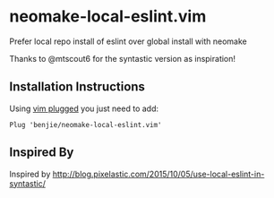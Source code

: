 # neomake-local-eslint.vim

Prefer local repo install of eslint over global install with neomake

Thanks to @mtscout6 for the syntastic version as inspiration!

Installation Instructions
-------------------------

Using [vim plugged](https://github.com/junegunn/vim-plug) you just need to add:

```
Plug 'benjie/neomake-local-eslint.vim'
```

Inspired By
-----------

Inspired by http://blog.pixelastic.com/2015/10/05/use-local-eslint-in-syntastic/
